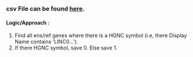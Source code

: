 ### csv File can be found [here](https://drive.google.com/drive/folders/1AZjR0dR601VKo1PhbstDkcGT5Q5m1MZL?usp=sharing).<br/>
#### Logic/Approach : <br/>
1) Find all ens/ref genes where there is a HGNC symbol (i.e, there Display Name contains 'LINC0...').<br/>
2) If there HGNC symbol, save 0. Else save 1.
